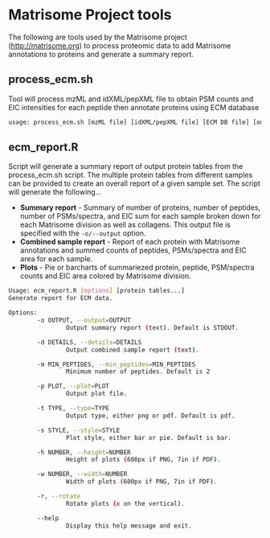 # Matrisome Project tools

The following are tools used by the Matrisome project (http://matrisome.org) to process proteomic data to add Matrisome annotations to proteins and generate a summary report.

## process_ecm.sh

Tool will process mzML and idXML/pepXML file to obtain PSM counts and EIC intensities for each peptide then annotate proteins using ECM database

```bash
usage: process_ecm.sh [mzML file] [idXML/pepXML file] [ECM DB file] [output peptide table] [output protein table]
```

## ecm_report.R

Script will generate a summary report of output protein tables from the process_ecm.sh script.  The multiple protein tables from different samples can be provided to create an overall report of a given sample set.  The script will generate the following...

- **Summary report** - Summary of number of proteins, number of peptides, number of PSMs/spectra, and EIC sum for each sample broken down for each Matrisome division as well as collagens.  This output file is specified with the `-o/--output` option.
- **Combined sample report** - Report of each protein with Matrisome annotations and summed counts of peptides, PSMs/spectra and EIC area for each sample.
- **Plots** - Pie or barcharts of summariezed protein, peptide, PSM/spectra counts and EIC area colored by Matrisome division.

```bash
Usage: ecm_report.R [options] [protein tables...]
Generate report for ECM data.

Options:
        -o OUTPUT, --output=OUTPUT
                Output summary report (text). Default is STDOUT.

        -d DETAILS, --details=DETAILS
                Output combined sample report (text).

        -m MIN_PEPTIDES, --min_peptides=MIN_PEPTIDES
                Minimum number of peptides. Default is 2

        -p PLOT, --plot=PLOT
                Output plot file.

        -t TYPE, --type=TYPE
                Output type, either png or pdf. Default is pdf.

        -s STYLE, --style=STYLE
                Plot style, either bar or pie. Default is bar.

        -h NUMBER, --height=NUMBER
                Height of plots (600px if PNG, 7in if PDF).

        -w NUMBER, --width=NUMBER
                Width of plots (600px if PNG, 7in if PDF).

        -r, --rotate
                Rotate plots (x on the vertical).

        --help
                Display this help message and exit.
```
